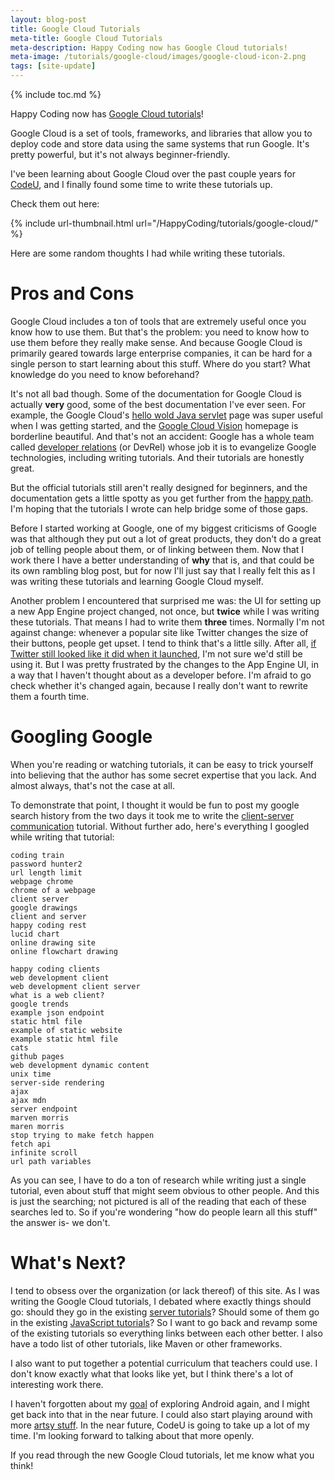 ```yaml
---
layout: blog-post
title: Google Cloud Tutorials
meta-title: Google Cloud Tutorials
meta-description: Happy Coding now has Google Cloud tutorials!
meta-image: /tutorials/google-cloud/images/google-cloud-icon-2.png
tags: [site-update]
---
```


{% include toc.md %}

Happy Coding now has [Google Cloud tutorials](/tutorials/google-cloud)!

Google Cloud is a set of tools, frameworks, and libraries that allow you to deploy code and store data using the same systems that run Google. It's pretty powerful, but it's not always beginner-friendly.

I've been learning about Google Cloud over the past couple years for [CodeU](https://code.likeagirl.io/my-summer-in-the-google-codeu-engineering-program-475666b322a2), and I finally found some time to write these tutorials up.

Check them out here:

{% include url-thumbnail.html url="/HappyCoding/tutorials/google-cloud/" %}

Here are some random thoughts I had while writing these tutorials.

# Pros and Cons

Google Cloud includes a ton of tools that are extremely useful once you know how to use them. But that's the problem: you need to know how to use them before they really make sense. And because Google Cloud is primarily geared towards large enterprise companies, it can be hard for a single person to start learning about this stuff. Where do you start? What knowledge do you need to know beforehand?

It's not all bad though. Some of the documentation for Google Cloud is actually **very** good, some of the best documentation I've ever seen. For example, the Google Cloud's [hello wold Java servlet](https://cloud.google.com/java/getting-started/hello-world) page was super useful when I was getting started, and the [Google Cloud Vision](https://cloud.google.com/vision/) homepage is borderline beautiful. And that's not an accident: Google has a whole team called [developer relations](https://www.google.com/intl/km/about/careers/teams/client-facing/dev-rel/) (or DevRel) whose job it is to evangelize Google technologies, including writing tutorials. And their tutorials are honestly great.

But the official tutorials still aren't really designed for beginners, and the documentation gets a little spotty as you get further from the [happy path](https://en.wikipedia.org/wiki/Happy_path). I'm hoping that the tutorials I wrote can help bridge some of those gaps.

Before I started working at Google, one of my biggest criticisms of Google was that although they put out a lot of great products, they don't do a great job of telling people about them, or of linking between them. Now that I work there I have a better understanding of **why** that is, and that could be its own rambling blog post, but for now I'll just say that I really felt this as I was writing these tutorials and learning Google Cloud myself.

Another problem I encountered that surprised me was: the UI for setting up a new App Engine project changed, not once, but **twice** while I was writing these tutorials. That means I had to write them **three** times. Normally I'm not against change: whenever a popular site like Twitter changes the size of their buttons, people get upset. I tend to think that's a little silly. After all, [if Twitter still looked like it did when it launched](https://kottke.org/plus/misc/images/og-twitter-design.jpg), I'm not sure we'd still be using it. But I was pretty frustrated by the changes to the App Engine UI, in a way that I haven't thought about as a developer before. I'm afraid to go check whether it's changed again, because I really don't want to rewrite them a fourth time.

# Googling Google

When you're reading or watching tutorials, it can be easy to trick yourself into believing that the author has some secret expertise that you lack. And almost always, that's not the case at all.

To demonstrate that point, I thought it would be fun to post my google search history from the two days it took me to write the [client-server communication](/tutorials/java-server/client-server) tutorial. Without further ado, here's everything I googled while writing that tutorial:

```
coding train
password hunter2
url length limit
webpage chrome
chrome of a webpage
client server
google drawings
client and server
happy coding rest
lucid chart
online drawing site
online flowchart drawing

happy coding clients
web development client
web development client server
what is a web client?
google trends
example json endpoint
static html file
example of static website
example static html file
cats
github pages
web development dynamic content
unix time
server-side rendering
ajax
ajax mdn
server endpoint
marven morris
maren morris
stop trying to make fetch happen
fetch api
infinite scroll
url path variables
```

As you can see, I have to do a ton of research while writing just a single tutorial, even about stuff that might seem obvious to other people. And this is just the searching; not pictured is all of the reading that each of these searches led to. So if you're wondering "how do people learn all this stuff" the answer is- we don't.

# What's Next?

I tend to obsess over the organization (or lack thereof) of this site. As I was writing the Google Cloud tutorials, I debated where exactly things should go: should they go in the existing [server tutorials](/tutorials/java-server)? Should some of them go in the existing [JavaScript tutorials](/tutorials/javascript)? So I want to go back and revamp some of the existing tutorials so everything links between each other better. I also have a todo list of other tutorials, like Maven or other frameworks.

I also want to put together a potential curriculum that teachers could use. I don't know exactly what that looks like yet, but I think there's a lot of interesting work there.

I haven't forgotten about my [goal](/blog/happy-new-year-2018) of exploring Android again, and I might get back into that in the near future. I could also start playing around with more [artsy stuff](/blog/happy-arting). In the near future, CodeU is going to take up a lot of my time. I'm looking forward to talking about that more openly.

If you read through the new Google Cloud tutorials, let me know what you think!